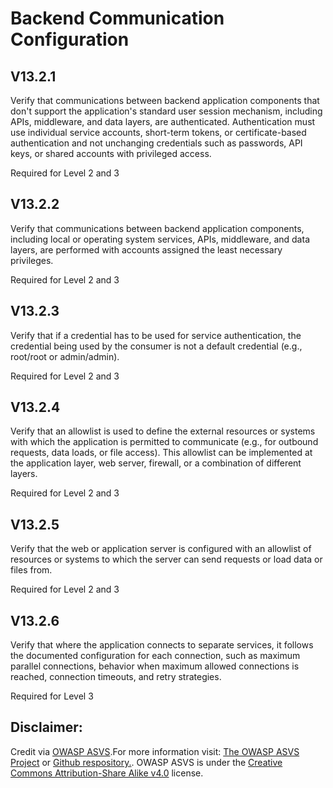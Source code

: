 #  Backend Communication Configuration
## V13.2.1
Verify that communications between backend application components that don't support the application's standard user session mechanism, including APIs, middleware, and data layers, are authenticated. Authentication must use individual service accounts, short-term tokens, or certificate-based authentication and not unchanging credentials such as passwords, API keys, or shared accounts with privileged access.
Required for Level 2 and 3
## V13.2.2
Verify that communications between backend application components, including local or operating system services, APIs, middleware, and data layers, are performed with accounts assigned the least necessary privileges.
Required for Level 2 and 3
## V13.2.3
Verify that if a credential has to be used for service authentication, the credential being used by the consumer is not a default credential (e.g., root/root or admin/admin).
Required for Level 2 and 3
## V13.2.4
Verify that an allowlist is used to define the external resources or systems with which the application is permitted to communicate (e.g., for outbound requests, data loads, or file access). This allowlist can be implemented at the application layer, web server, firewall, or a combination of different layers.
Required for Level 2 and 3
## V13.2.5
Verify that the web or application server is configured with an allowlist of resources or systems to which the server can send requests or load data or files from.
Required for Level 2 and 3
## V13.2.6
Verify that where the application connects to separate services, it follows the documented configuration for each connection, such as maximum parallel connections, behavior when maximum allowed connections is reached, connection timeouts, and retry strategies.
Required for Level 3

## Disclaimer:
Credit via [OWASP ASVS](https://owasp.org/www-project-application-security-verification-standard/).For more information visit: [The OWASP ASVS Project](https://owasp.org/www-project-application-security-verification-standard/) or [Github respository.](https://github.com/OWASP/ASVS). OWASP ASVS is under the [Creative Commons Attribution-Share Alike v4.0](https://github.com/OWASP/ASVS/blob/v5.0.0/LICENSE.md) license.
